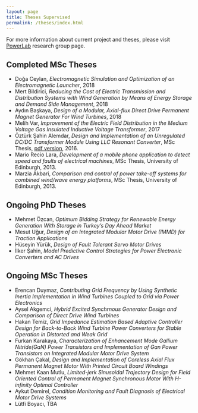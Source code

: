 ```yaml
---
layout: page
title: Theses Supervised
permalink: /theses/index.html
---
```


For more information about current project and theses, please visit [PowerLab](http://power.eee.metu.edu.tr) research group page.

## Completed MSc Theses

- Doğa Ceylan, *Electromagnetic Simulation and Optimization of an Electromagnetic Launcher*, 2018
- Mert Bildirici, *Reducing the Cost of Electric Transmission and Distribution Systems with Wind Generation by Means of Energy Storage and Demand Side Management*, 2018
- Aydın Başkaya, *Design of a Modular, Axial-flux Direct Drive Permanent
Magnet Generator For Wind Turbines*, 2018
- Melih Var, *Improvement of the Electric Field Distribution in the Medium Voltage Gas Insulated Inductive Voltage Transformer*, 2017
- Öztürk Şahin Alemdar, *Design and Implementation of an Unregulated DC/DC Transformer Module Using LLC Resonant Converter*, MSc Thesis, [pdf version](http://etd.lib.metu.edu.tr/upload/12620665/index.pdf), 2016. 
- Mario Recio Lara, *Development of a mobile phone application to detect speed and faults of electrical machines*, MSc Thesis, University of Edinburgh, 2013.
- Marzia Akbari, *Comparison and control of power take-off systems for combined wind/wave energy platforms*, MSc Thesis, University of Edinburgh, 2013.

## Ongoing PhD Theses

- Mehmet Özcan, *Optimum Bidding Strategy for Renewable Energy Generation With Storage in Turkey’s Day Ahead Market*
- Mesut Uğur, *Design of an Integrated Modular Motor Drive (IMMD) for Traction Applications*
- Hüseyin Yürük, *Design of Fault Tolerant Servo Motor Drives*
- İlker Şahin, *Model Predictive Control Strategies for Power Electronic Converters and AC Drives*

## Ongoing MSc Theses

- Erencan Duymaz, *Contributing Grid Frequency by Using Synthetic Inertia Implementation in Wind Turbines Coupled to Grid via Power Electronics*
- Aysel Akgemci, *Hybrid Excited Synchrnous Generator Design and Comparison of Direct Drive Wind Turbines*
- Hakan Temiz, *Grid Impedance Estimation Based Adaptive Controller Design for Back-to-Back Wind Turbine Power Converters for Stable Operation in Distorted and Weak Grid*
- Furkan Karakaya, *Characterization of Enhancement Mode Gallium Nitride(GaN) Power Transistors and Implementation of Gan Power Transistors on Integrated Modular Motor Drive System*
- Gökhan Çakal, *Design and Implementation of Coreless Axial Flux Permanent Magnet Motor With Printed Circuit Board Windings*
- Mehmet Kaan Mutlu, *Limited-jerk Sinusoidal Trajectory Design for Field Oriented Control of Permanent Magnet Synchronous Motor With H-infinity Optimal Controller*
- Aykut Demirel, *Condition Monitoring and Fault Diagnosis of Electrical Motor Drive Systems*
- Lütfi Boyacı, TBA
